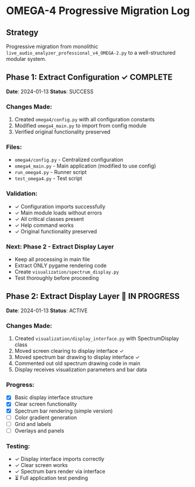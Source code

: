 # OMEGA-4 Progressive Migration Log

## Strategy
Progressive migration from monolithic `live_audio_analyzer_professional_v4_OMEGA-2.py` to a well-structured modular system.

## Phase 1: Extract Configuration ✓ COMPLETE
**Date**: 2024-01-13
**Status**: SUCCESS

### Changes Made:
1. Created `omega4/config.py` with all configuration constants
2. Modified `omega4_main.py` to import from config module
3. Verified original functionality preserved

### Files:
- `omega4/config.py` - Centralized configuration
- `omega4_main.py` - Main application (modified to use config)
- `run_omega4.py` - Runner script
- `test_omega4.py` - Test script

### Validation:
- ✓ Configuration imports successfully
- ✓ Main module loads without errors
- ✓ All critical classes present
- ✓ Help command works
- ✓ Original functionality preserved

### Next: Phase 2 - Extract Display Layer
- Keep all processing in main file
- Extract ONLY pygame rendering code
- Create `visualization/spectrum_display.py`
- Test thoroughly before proceeding

## Phase 2: Extract Display Layer 🔄 IN PROGRESS
**Date**: 2024-01-13
**Status**: ACTIVE

### Changes Made:
1. Created `visualization/display_interface.py` with SpectrumDisplay class
2. Moved screen clearing to display interface ✓
3. Moved spectrum bar drawing to display interface ✓
4. Commented out old spectrum drawing code in main
5. Display receives visualization parameters and bar data

### Progress:
- [x] Basic display interface structure
- [x] Clear screen functionality
- [x] Spectrum bar rendering (simple version)
- [ ] Color gradient generation
- [ ] Grid and labels
- [ ] Overlays and panels

### Testing:
- ✓ Display interface imports correctly
- ✓ Clear screen works
- ✓ Spectrum bars render via interface
- ⏳ Full application test pending